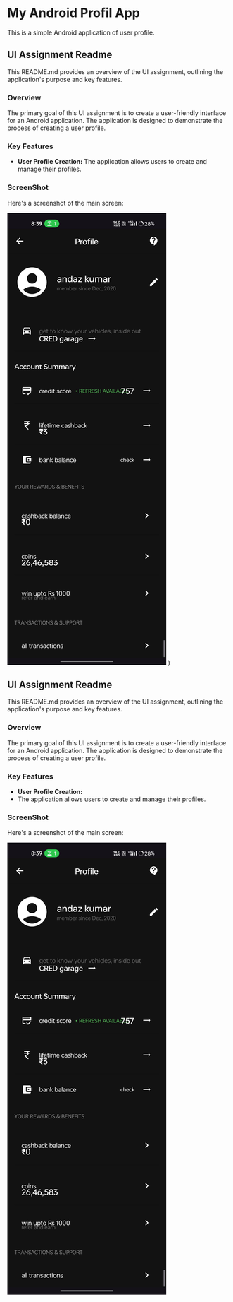 # My Android Profil App
This is a simple Android application of user profile.


## UI Assignment Readme

This README.md provides an overview of the UI assignment, outlining the application's purpose and key features.

### Overview

The primary goal of this UI assignment is to create a user-friendly interface for an Android application. The application is designed to demonstrate the process of creating a user profile.

### Key Features

* **User Profile Creation:** The application allows users to create and manage their profiles.

### ScreenShot

Here's a screenshot of the main screen:

![Main Screen](https://github.com/vinaychukka03/AndriodProfileApp/blob/master/profileapp.jpg?raw=true)
)

## UI Assignment Readme

This README.md provides an overview of the UI assignment, outlining the application's purpose and key features.

### Overview

The primary goal of this UI assignment is to create a user-friendly interface for an Android application. The application is designed to demonstrate the process of creating a user profile.

### Key Features

* **User Profile Creation:**
* The application allows users to create and manage their profiles.

### ScreenShot

Here's a screenshot of the main screen:

![Main Screen](https://github.com/vinaychukka03/AndriodProfileApp/blob/master/profileapp.jpg?raw=true)
